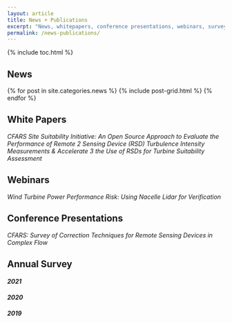 ```yaml
---
layout: article
title: News + Publications
excerpt: "News, whitepapers, conference presentations, webinars, surveys, and more"
permalink: /news-publications/
---
```


{% include toc.html %}

## News

<div class="tiles">
{% for post in site.categories.news %}
  {% include post-grid.html %}
{% endfor %}
</div><!-- /.tiles -->

## White Papers
*CFARS Site Suitability Initiative: An Open Source Approach to Evaluate the Performance of Remote 2 Sensing Device (RSD) Turbulence Intensity Measurements & Accelerate 3 the Use of RSDs for Turbine Suitability Assessment*

## Webinars
*Wind Turbine Power Performance Risk: Using Nacelle Lidar for Verification*

## Conference Presentations
*CFARS: Survey of Correction Techniques for Remote Sensing Devices in Complex Flow*

## Annual Survey

#### *2021*
#### *2020*
#### *2019*